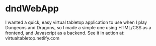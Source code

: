 # dndWebApp
I wanted a quick, easy virtual tabletop application to use when I play Dungeons and Dragons, so I made a simple one using HTML/CSS as a frontend, and Javascript as a backend. See it in action at: virtualtabletop.netlify.com
